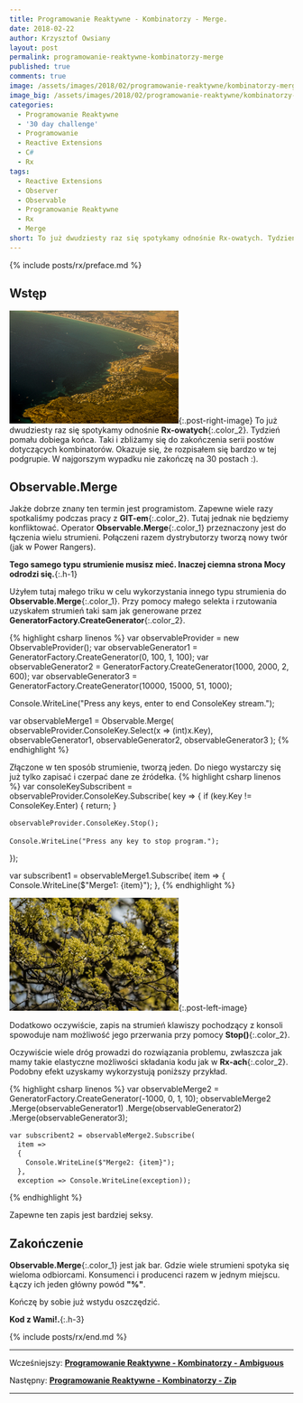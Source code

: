```yaml
---
title: Programowanie Reaktywne - Kombinatorzy - Merge.
date: 2018-02-22
author: Krzysztof Owsiany
layout: post
permalink: programowanie-reaktywne-kombinatorzy-merge
published: true
comments: true        
image: /assets/images/2018/02/programowanie-reaktywne/kombinatorzy-merge/post.jpg
image_big: /assets/images/2018/02/programowanie-reaktywne/kombinatorzy-merge/post-big.jpg
categories:
  - Programowanie Reaktywne
  - '30 day challenge'
  - Programowanie
  - Reactive Extensions
  - C#
  - Rx
tags:
  - Reactive Extensions
  - Observer
  - Observable
  - Programowanie Reaktywne
  - Rx
  - Merge
short: To już dwudziesty raz się spotykamy odnośnie Rx-owatych. Tydzień pomału dobiega końca. Taki i zbliżamy się do zakończenia serii postów dotyczących kombinatorów. Okazuje się, że rozpisałem się bardzo w tej podgrupie. W najgorszym wypadku nie zakończę na 30 postach :).
---
```

{% include posts/rx/preface.md %}

## Wstęp
[![Reactive Extensions - Merge][post]][post-big]{:.post-right-image}
To już dwudziesty raz się spotykamy odnośnie **Rx-owatych**{:.color_2}. Tydzień pomału dobiega końca. Taki i zbliżamy się do zakończenia serii postów dotyczących kombinatorów. Okazuje się, że rozpisałem się bardzo w tej podgrupie. W najgorszym wypadku nie zakończę na 30 postach :).

## Observable.Merge
Jakże dobrze znany ten termin jest programistom. Zapewne wiele razy spotkaliśmy podczas pracy z **GIT-em**{:.color_2}. Tutaj jednak nie będziemy konfliktować.
Operator **Observable.Merge**{:.color_1} przeznaczony jest do łączenia wielu strumieni. Połączeni razem dystrybutorzy tworzą nowy twór (jak w Power Rangers).

**Tego samego typu strumienie musisz mieć. Inaczej ciemna strona Mocy odrodzi się.**{:.h-1}

Użyłem tutaj małego triku w celu wykorzystania innego typu strumienia do **Observable.Merge**{:.color_1}. Przy pomocy małego selekta i rzutowania uzyskałem strumień taki sam jak generowane przez **GeneratorFactory.CreateGenerator**{:.color_2}.

{% highlight csharp linenos %}
var observableProvider = new ObservableProvider();
  var observableGenerator1 = GeneratorFactory.CreateGenerator(0, 100, 1, 100);
  var observableGenerator2 = GeneratorFactory.CreateGenerator(1000, 2000, 2, 600);
  var observableGenerator3 = GeneratorFactory.CreateGenerator(10000, 15000, 51, 1000);

  Console.WriteLine("Press any keys, enter to end ConsoleKey stream.");

  var observableMerge1 = Observable.Merge(
    observableProvider.ConsoleKey.Select(x => (int)x.Key),
    observableGenerator1,
    observableGenerator2,
    observableGenerator3
    );
{% endhighlight %}

Złączone w ten sposób strumienie, tworzą jeden. Do niego wystarczy się już tylko zapisać i czerpać dane ze źródełka.
{% highlight csharp linenos %}
var consoleKeySubscribent = observableProvider.ConsoleKey.Subscribe(
  key =>
  {
    if (key.Key != ConsoleKey.Enter)
    {
      return;
    }

    observableProvider.ConsoleKey.Stop();

    Console.WriteLine("Press any key to stop program.");
  });

var subscribent1 = observableMerge1.Subscribe(
  item =>
  {
    Console.WriteLine($"Merge1: {item}");
  },
{% endhighlight %}

[![Reactive Extensions - Merge][image1]][image1-big]{:.post-left-image}

Dodatkowo oczywiście, zapis na strumień klawiszy pochodzący z konsoli spowoduje nam możliwość jego przerwania przy pomocy **Stop()**{:.color_2}.

Oczywiście wiele dróg prowadzi do rozwiązania problemu, zwłaszcza jak mamy takie elastyczne możliwości składania kodu jak w **Rx-ach**{:.color_2}.
Podobny efekt uzyskamy wykorzystują poniższy przykład.

{% highlight csharp linenos %}
var observableMerge2 = GeneratorFactory.CreateGenerator(-1000, 0, 1, 10);
    observableMerge2
      .Merge(observableGenerator1)
      .Merge(observableGenerator2)
      .Merge(observableGenerator3);

    var subscribent2 = observableMerge2.Subscribe(
      item =>
      {
        Console.WriteLine($"Merge2: {item}");
      },
      exception => Console.WriteLine(exception));
{% endhighlight %}

Zapewne ten zapis jest bardziej seksy. 

## Zakończenie
**Observable.Merge**{:.color_1} jest jak bar. Gdzie wiele strumieni spotyka się wieloma odbiorcami. Konsumenci i producenci razem w jednym miejscu. Łączy ich jeden główny powód **"%"**.

Kończę by sobie już wstydu oszczędzić. 

**Kod z Wami!.**{:.h-3}

{% include posts/rx/end.md %}

------
Wcześniejszy: **[Programowanie Reaktywne - Kombinatorzy - Ambiguous][previous]**

Następny: **[Programowanie Reaktywne - Kombinatorzy - Zip][next]**

------
[previous]: {{site.url}}/programowanie-reaktywne-kombinatorzy-ambiguous
[next]: {{site.url}}/programowanie-reaktywne-kombinatorzy-zip

[post]: /assets/images/2018/02/programowanie-reaktywne/kombinatorzy-merge/post.jpg
[post-big]: /assets/images/2018/02/programowanie-reaktywne/kombinatorzy-merge/post-big.jpg

[image1]: /assets/images/2018/02/programowanie-reaktywne/kombinatorzy-merge/image1.jpg
[image1-big]: /assets/images/2018/02/programowanie-reaktywne/kombinatorzy-merge/image1-big.jpg